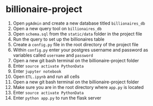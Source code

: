 # billionaire-project

1. Open `pgAdmin` and create a new database titled `billionaires_db`
1. Open a new query tool on `billionaires_db`
1. Open `schema.sql` from the `static/data` folder in the project file
1. Run the query to set up the billionaires table
1. Create a `config.py` file in the root directory of the project file
1. Within `config.py` enter your postgres username and password as variables called `username` and `password`
1. Open a new git bash terminal on the billionaire-project folder
1. Enter `source activate PythonData`
1. Enter `jupyter notebook`
1. Open `ETL.ipynb` and run all cells
1. Open a new git bash terminal on the billionaire-project folder
1. Make sure you are in the root directory where `app.py` is located
1. Enter `source activate PythonData`
1. Enter `python app.py` to run the flask server

